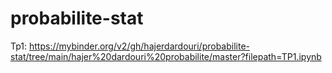 # probabilite-stat
Tp1:
https://mybinder.org/v2/gh/hajerdardouri/probabilite-stat/tree/main/hajer%20dardouri%20probabilite/master?filepath=TP1.ipynb
